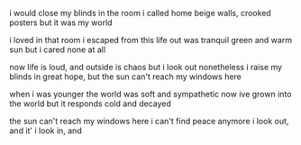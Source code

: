 i would close my blinds
in the room i called home
beige walls, crooked posters
but it was my world

i loved in that room
i escaped from this life
out was tranquil green and warm sun
but i cared none at all

now life is loud, and outside is chaos
but i look out nonetheless
i raise my blinds in great hope, but
the sun can't reach my windows here

when i was younger
the world was soft and sympathetic
now ive grown into the world
but it responds cold and decayed

the sun can't reach my windows here
i can't find peace anymore
i look out, and it'
i look in, and

